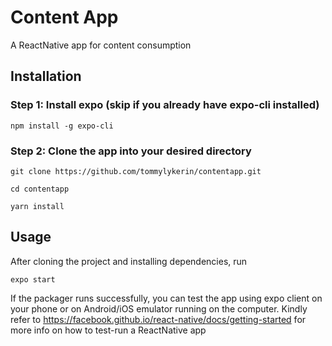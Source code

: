 # Content App

A ReactNative app for content consumption

## Installation

### Step 1: Install expo (skip if you already have expo-cli installed)

    npm install -g expo-cli

### Step 2: Clone the app into your desired directory

    git clone https://github.com/tommylykerin/contentapp.git

    cd contentapp

    yarn install

## Usage

After cloning the project and installing dependencies, run

    expo start

If the packager runs successfully, you can test the app using
expo client on your phone or on Android/iOS emulator running on the
computer. Kindly refer to https://facebook.github.io/react-native/docs/getting-started
for more info on how to test-run a ReactNative app
